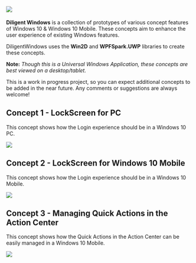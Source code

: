 # <img src="https://cloud.githubusercontent.com/assets/7021835/14066421/a9867bb2-f3fd-11e5-9b3b-2c6c6a996285.png" />

**Diligent Windows** is a collection of prototypes of various concept features of Windows 10 & Windows 10 Mobile. These concepts aim to enhance the user experience of existing Windows features. 

DiligentWindows uses the **Win2D** and **WPFSpark.UWP** libraries to create these concepts.

**Note:** *Though this is a Universal Windows Application, these concepts are best viewed on a desktop/tablet.*

This is a work in progress project, so you can expect additional concepts to be added in the near future. Any comments or suggestions are always welcome!

## Concept 1 - LockScreen for PC

This concept shows how the Login experience should be in a Windows 10 PC.

<img src="https://cloud.githubusercontent.com/assets/7021835/14066138/302db740-f3f7-11e5-8eb8-558346728070.png" />

## Concept 2 - LockScreen for Windows 10 Mobile

This concept shows how the Login experience should be in a Windows 10 Mobile.

<img src="https://cloud.githubusercontent.com/assets/7021835/14066140/38db538e-f3f7-11e5-9614-2869f20826f5.png" />

## Concept 3 - Managing Quick Actions in the Action Center

This concept shows how the Quick Actions in the Action Center can be easily managed in a Windows 10 Mobile.

<img src="https://cloud.githubusercontent.com/assets/7021835/14066142/3e62fc26-f3f7-11e5-8c7c-8ef1326794f6.png" />
